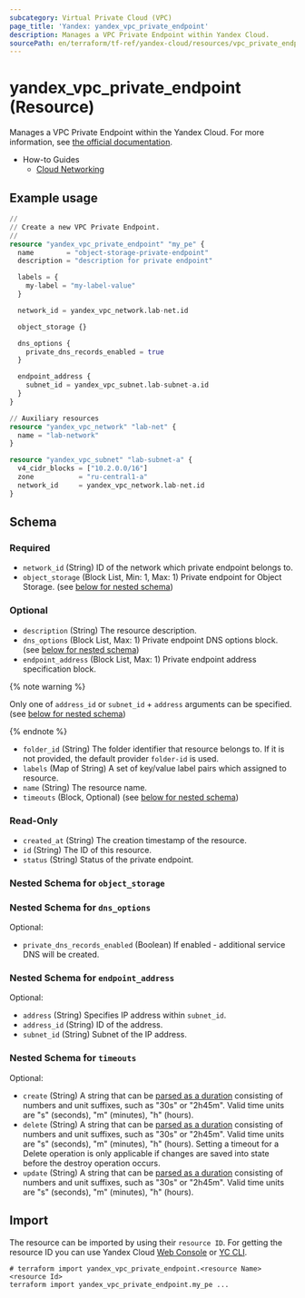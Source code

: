 ```yaml
---
subcategory: Virtual Private Cloud (VPC)
page_title: 'Yandex: yandex_vpc_private_endpoint'
description: Manages a VPC Private Endpoint within Yandex Cloud.
sourcePath: en/terraform/tf-ref/yandex-cloud/resources/vpc_private_endpoint.md
---
```


# yandex_vpc_private_endpoint (Resource)

Manages a VPC Private Endpoint within the Yandex Cloud. For more information, see [the official documentation](https://yandex.cloud/docs/vpc/concepts/private-endpoint).

* How-to Guides
  * [Cloud Networking](https://yandex.cloud/docs/vpc/)

## Example usage

```terraform
//
// Create a new VPC Private Endpoint.
//
resource "yandex_vpc_private_endpoint" "my_pe" {
  name        = "object-storage-private-endpoint"
  description = "description for private endpoint"

  labels = {
    my-label = "my-label-value"
  }

  network_id = yandex_vpc_network.lab-net.id

  object_storage {}

  dns_options {
    private_dns_records_enabled = true
  }

  endpoint_address {
    subnet_id = yandex_vpc_subnet.lab-subnet-a.id
  }
}

// Auxiliary resources
resource "yandex_vpc_network" "lab-net" {
  name = "lab-network"
}

resource "yandex_vpc_subnet" "lab-subnet-a" {
  v4_cidr_blocks = ["10.2.0.0/16"]
  zone           = "ru-central1-a"
  network_id     = yandex_vpc_network.lab-net.id
}
```

<!-- schema generated by tfplugindocs -->
## Schema

### Required

- `network_id` (String) ID of the network which private endpoint belongs to.
- `object_storage` (Block List, Min: 1, Max: 1) Private endpoint for Object Storage. (see [below for nested schema](#nestedblock--object_storage))

### Optional

- `description` (String) The resource description.
- `dns_options` (Block List, Max: 1) Private endpoint DNS options block. (see [below for nested schema](#nestedblock--dns_options))
- `endpoint_address` (Block List, Max: 1) Private endpoint address specification block.

{% note warning %}

Only one of `address_id` or `subnet_id` + `address` arguments can be specified. (see [below for nested schema](#nestedblock--endpoint_address))

{% endnote %}

- `folder_id` (String) The folder identifier that resource belongs to. If it is not provided, the default provider `folder-id` is used.
- `labels` (Map of String) A set of key/value label pairs which assigned to resource.
- `name` (String) The resource name.
- `timeouts` (Block, Optional) (see [below for nested schema](#nestedblock--timeouts))

### Read-Only

- `created_at` (String) The creation timestamp of the resource.
- `id` (String) The ID of this resource.
- `status` (String) Status of the private endpoint.

<a id="nestedblock--object_storage"></a>
### Nested Schema for `object_storage`


<a id="nestedblock--dns_options"></a>
### Nested Schema for `dns_options`

Optional:

- `private_dns_records_enabled` (Boolean) If enabled - additional service DNS will be created.


<a id="nestedblock--endpoint_address"></a>
### Nested Schema for `endpoint_address`

Optional:

- `address` (String) Specifies IP address within `subnet_id`.
- `address_id` (String) ID of the address.
- `subnet_id` (String) Subnet of the IP address.


<a id="nestedblock--timeouts"></a>
### Nested Schema for `timeouts`

Optional:

- `create` (String) A string that can be [parsed as a duration](https://pkg.go.dev/time#ParseDuration) consisting of numbers and unit suffixes, such as "30s" or "2h45m". Valid time units are "s" (seconds), "m" (minutes), "h" (hours).
- `delete` (String) A string that can be [parsed as a duration](https://pkg.go.dev/time#ParseDuration) consisting of numbers and unit suffixes, such as "30s" or "2h45m". Valid time units are "s" (seconds), "m" (minutes), "h" (hours). Setting a timeout for a Delete operation is only applicable if changes are saved into state before the destroy operation occurs.
- `update` (String) A string that can be [parsed as a duration](https://pkg.go.dev/time#ParseDuration) consisting of numbers and unit suffixes, such as "30s" or "2h45m". Valid time units are "s" (seconds), "m" (minutes), "h" (hours).

## Import

The resource can be imported by using their `resource ID`. For getting the resource ID you can use Yandex Cloud [Web Console](https://console.yandex.cloud) or [YC CLI](https://yandex.cloud/docs/cli/quickstart).

```shell
# terraform import yandex_vpc_private_endpoint.<resource Name> <resource Id>
terraform import yandex_vpc_private_endpoint.my_pe ...
```
